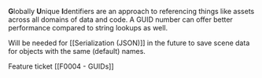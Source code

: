 **G**lobally **U**nique **I**dentifiers are an approach to referencing things like assets across all domains of data and code. A GUID number can offer better performance compared to string lookups as well.

Will be needed for [[Serialization (JSON)]] in the future to save scene data for objects with the same (default) names.

Feature ticket [[F0004 - GUIDs]]